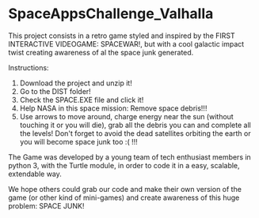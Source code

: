 # SpaceAppsChallenge_Valhalla

This project consists in a retro game styled and inspired by the FIRST INTERACTIVE VIDEOGAME: SPACEWAR!, but with a cool galactic impact twist creating awareness of al the space junk generated.

Instructions:
1. Download the project and unzip it!
2. Go to the DIST folder!
3. Check the SPACE.EXE file and click it!
4. Help NASA in this space mission: Remove space debris!!!
5. Use arrows to move around, charge energy near the sun (without touching it or you will die), grab all the debris you can and complete all the levels! Don't forget to avoid the dead satellites orbiting the earth or you will become space junk too :( !!!

The Game was developed by a young team of tech enthusiast members in python 3, with the Turtle module, in order to code it in a easy, scalable, extendable way.

We hope others could grab our code and make their own version of the game (or other kind of mini-games) and create awareness of this huge problem: SPACE JUNK!
